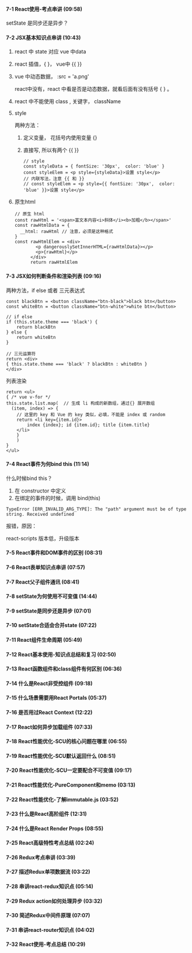 #### 7-1 React使用-考点串讲 (09:58)

setState 是同步还是异步？

####  7-2 JSX基本知识点串讲 (10:43)

1. react 中 state 对应 vue 中data

2. react 插值，{ }，  vue中 {{ }}

3. vue 中动态数据， :src = 'a.png'

   react中没有，react 中看是否是动态数据，就看后面有没有括号 { } 。

4. react 中不能使用 class , 关键字， className

5. style

   两种方法：

   1.  定义变量， 花括号内使用变量 {}

   2. 直接写, 所以有两个 {{ }}

      ```react
      // style
      const styleData = { fontSize: '30px',  color: 'blue' }
      const styleElem = <p style={styleData}>设置 style</p>
      // 内联写法，注意 {{ 和 }}
      // const styleElem = <p style={{ fontSize: '30px',  color: 'blue' }}>设置 style</p>
      ```

      

6. 原生html

   ```react
   // 原生 html
   const rawHtml = '<span>富文本内容<i>斜体</i><b>加粗</b></span>'
   const rawHtmlData = {
     __html: rawHtml // 注意，必须是这种格式
   }
   const rawHtmlElem = <div>
           <p dangerouslySetInnerHTML={rawHtmlData}></p>
           <p>{rawHtml}</p>
         </div>
         return rawHtmlElem
   ```

####  7-3 JSX如何判断条件和渲染列表 (09:16)

两种方法，if else 或者 三元表达式

```react
const blackBtn = <button className="btn-black">black btn</button>
const whiteBtn = <button className="btn-white">white btn</button>

// if else
if (this.state.theme === 'black') {
	return blackBtn
} else {
	return whiteBtn
}

// 三元运算符
return <div>
{ this.state.theme === 'black' ? blackBtn : whiteBtn }
</div>
```

列表渲染

```react
return <ul>
{ /* vue v-for */
this.state.list.map(  // 生成 li 构成的新数组，通过{} 展开数组
  (item, index) => {
    // 这里的 key 和 Vue 的 key 类似，必填，不能是 index 或 random
    return <li key={item.id}>
    	index {index}; id {item.id}; title {item.title}
    </li>
    }
	)
}
</ul>
```



####  7-4 React事件为何bind this (11:14)

什么时候bind this？

1. 在 constructor 中定义
2. 在绑定的事件的时候，调用 bind(this)



```
TypeError [ERR_INVALID_ARG_TYPE]: The "path" argument must be of type string. Received undefined
```

报错，原因：

react-scripts 版本低，升级版本





####  7-5 React事件和DOM事件的区别 (08:31)

####  7-6 React表单知识点串讲 (07:57)

####  7-7 React父子组件通讯 (08:41)

####  7-8 setState为何使用不可变值 (14:44)

####  7-9 setState是同步还是异步 (07:01)

####  7-10 setState合适会合并state (07:22)

####  7-11 React组件生命周期 (05:49)

####  7-12 React基本使用-知识点总结和复习 (02:50)

####  7-13 React函数组件和class组件有何区别 (06:36)

####  7-14 什么是React非受控组件 (09:18)

####  7-15 什么场景需要用React Portals (05:37)

####  7-16 是否用过React Context (12:22)

####  7-17 React如何异步加载组件 (07:33)

#### 7-18 React性能优化-SCU的核心问题在哪里 (06:55)

####  7-19 React性能优化-SCU默认返回什么 (08:51)

####  7-20 React性能优化-SCU一定要配合不可变值 (09:17)

####  7-21 React性能优化-PureComponent和memo (03:13)

####  7-22 React性能优化-了解immutable.js (03:52)

####  7-23 什么是React高阶组件 (12:31)

####  7-24 什么是React Render Props (08:55)

####  7-25 React高级特性考点总结 (02:24)

####  7-26 Redux考点串讲 (03:39)

####  7-27 描述Redux单项数据流 (03:22)

#### 7-28 串讲react-redux知识点 (05:14)

####  7-29 Redux action如何处理异步 (03:32)

####  7-30 简述Redux中间件原理 (07:07)

####  7-31 串讲react-router知识点 (04:02)

####  7-32 React使用-考点总结 (10:29)